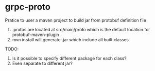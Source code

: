 # grpc-proto

Pratice to user a maven project to build jar from protobuf definition file

1. .protos are located at src/main/proto which is the default location for protobuf-maven-plugin
2. mvn install will generate .jar which include all built classes


TODO:
1. Is it possible to specify different package for each class?
2. Even separate to different jar?
